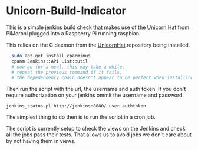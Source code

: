 # Unicorn-Build-Indicator

This is a simple jenkins build check that makes use of the [Unicorn Hat](http://shop.pimoroni.com/products/unicorn-hat) from PiMoroni plugged into a Raspberry Pi running raspbian.

This relies on the C daemon from the [UnicornHat](https://github.com/pimoroni/UnicornHat/tree/master/c/unicornd) repository being installed.

```bash
  sudo apt-get install cpanminus
  cpanm Jenkins::API List::Util
  # now go for a meal, this may take a while.  
  # repeat the previous command if it fails, 
  # the depedendency chain doesn't appear to be perfect when installing on the Pi.
```

Then run the script with the url, the username and auth token.  If you don't require authorization on your jenkins ommit the username and password.

`jenkins_status.pl http://jenkins:8080/ user authtoken`

The simplest thing to do then is to run the script in a cron job.

The script is currently setup to check the views on the Jenkins and check all the jobs pass their tests.  That allows us to avoid jobs we don't care about by not having them in views.
